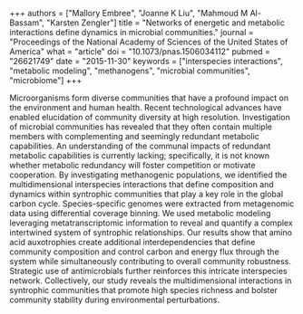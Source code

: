 +++
authors = ["Mallory Embree", "Joanne K Liu", "Mahmoud M Al-Bassam", "Karsten Zengler"]
title = "Networks of energetic and metabolic interactions define dynamics in microbial communities."
journal = "Proceedings of the National Academy of Sciences of the United States of America"
what = "article"
doi = "10.1073/pnas.1506034112"
pubmed = "26621749"
date = "2015-11-30"
keywords = ["interspecies interactions", "metabolic modeling", "methanogens", "microbial communities", "microbiome"]
+++

Microorganisms form diverse communities that have a profound impact on the environment and human health. Recent technological advances have enabled elucidation of community diversity at high resolution. Investigation of microbial communities has revealed that they often contain multiple members with complementing and seemingly redundant metabolic capabilities. An understanding of the communal impacts of redundant metabolic capabilities is currently lacking; specifically, it is not known whether metabolic redundancy will foster competition or motivate cooperation. By investigating methanogenic populations, we identified the multidimensional interspecies interactions that define composition and dynamics within syntrophic communities that play a key role in the global carbon cycle. Species-specific genomes were extracted from metagenomic data using differential coverage binning. We used metabolic modeling leveraging metatranscriptomic information to reveal and quantify a complex intertwined system of syntrophic relationships. Our results show that amino acid auxotrophies create additional interdependencies that define community composition and control carbon and energy flux through the system while simultaneously contributing to overall community robustness. Strategic use of antimicrobials further reinforces this intricate interspecies network. Collectively, our study reveals the multidimensional interactions in syntrophic communities that promote high species richness and bolster community stability during environmental perturbations. 
